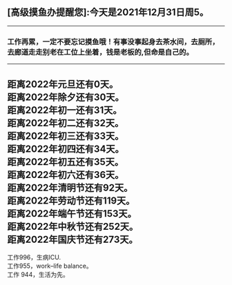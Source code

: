 ## [高级摸鱼办提醒您]:今天是2021年12月31日周5。
---
### 工作再累，一定不要忘记摸鱼哦！有事没事起身去茶水间，去厕所，去廊道走走别老在工位上坐着，钱是老板的,但命是自己的。
---
距离2022年元旦还有0天。  
距离2022年除夕还有30天。  
距离2022年初一还有31天。  
距离2022年初二还有32天。  
距离2022年初三还有33天。  
距离2022年初四还有34天。  
距离2022年初五还有35天。  
距离2022年初六还有36天。  
距离2022年清明节还有92天。  
距离2022年劳动节还有119天。  
距离2022年端午节还有153天。  
距离2022年中秋节还有252天。  
距离2022年国庆节还有273天。  
---
工作996，生病ICU.  
工作955，work–life balance。  
工作 944，生活为先。